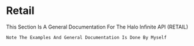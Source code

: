 # Retail 

This Section Is A General Documentation For The Halo Infinite API (RETAIL)

```Note The Examples And General Documentation Is Done By Myself```

